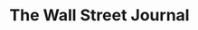 ---
collection_archive: true
collection_awards: []
collection_category:
  - Editorial
  - Science
  - Tech
  - Reportage
  - Color
  - Workplace
  - Still Life + Details
  - Environments
  - Portraits
  - Color
collection_content: >-
  Inventor Dennis Danzik (first frame left) claims to have invented a self
  propelled generator which if checks out, would shatter our current
  understanding of physics. Danzik gave us a sneak peak of the “Earth Engine
  Generator” and the IEC lab in which it was created.


  The astrophysicist Carl Sagan liked to say that extraordinary claims require
  extraordinary evidence. But Danzik’s assertions blow past extraordinary and
  motor right on to fantastic.


  Mr. Danzik, the science and technology officer for Wyoming-based Inductance
  Energy Corp., says he has invented a magnetic generator, a flywheel system
  that extracts usable energy from the interplay of exotic magnets—also known as
  a free-energy device, a cousin to the fabled perpetual-motion machine.⁠


  Danzik winces at the phrase “perpetual motion,” with centuries of humbug
  behind it. “It’s a generator,” he said during an interview at IEC’s lab and
  training facility in Scottsdale, Ariz. Left running, the machines, known as
  Earth Engines, will eventually exhaust themselves. He just isn’t sure when.⁠


  IEC hired him in 2015 to improve design on a diesel generator for oil fields.
  When that project didn’t pan out, company Chief Executive Bill Hinz asked what
  other ideas he had.⁠


  “What if I showed you a device that you could put in the back of a pickup and
  power a city block?” Mr. Hinz said by phone, quoting what Mr. Danzik told him
  back then. Mr. Hinz—a former president and CEO of AlliedSignal
  Aerospace—uttered the appropriate epithet of incredulity. But after several
  more demonstrations, he became the Earth Engine’s second believer.⁠


  Article written by Dan Neil, assigned by Michael Bucher.
collection_cover: 'https://d1sf55qlb7p6hz.cloudfront.net/ieg-10.jpg'
collection_cover_mobile: 'https://d1sf55qlb7p6hz.cloudfront.net/verticalcovers-22.jpg'
collection_description: >-
  *One Man’s Unlikely Quest To Power The World With Magnets*⁠ 


  Inventor Dennis Danzik claims to have invented a self-propelled generator
  which if checks out would shatter our current understanding of physics. Danzik
  gave us a sneak peak of the “Earth Engine Generator” and the IEC lab in which
  it was created.
collection_description_alignment: center
collection_exhibition: []
collection_filter: Commissioned + Stock
collection_hidden: false
collection_meta: IEC Labs Earth Engine
collection_press: []
collection_preview:
  - 'https://d1sf55qlb7p6hz.cloudfront.net/iec_covers-3.jpg'
  - 'https://d1sf55qlb7p6hz.cloudfront.net/iec_covers-2.jpg'
  - 'https://d1sf55qlb7p6hz.cloudfront.net/iec_covers-1.jpg'
  - 'https://d1sf55qlb7p6hz.cloudfront.net/iec_covers-4.jpg'
  - 'https://d1sf55qlb7p6hz.cloudfront.net/iec_covers-5.jpg'
cover_image: 'https://d1sf55qlb7p6hz.cloudfront.net/social-31.jpg'
date: ''
layout: blocks
logo: ''
navigation_theme: white
px_extra: true
slug: wall-street-journal-2
theme_color: '#E2EADE'
theme_color_all_works: '#BCF6A6'
title: The Wall Street Journal
collection_blocks:
  - _bookshop_name: collections/media-row-start
    row_alignment: between
  - _bookshop_name: collections/media-element
    block: media-element
    color: '#FFF0AE'
    image: 'https://d1sf55qlb7p6hz.cloudfront.net/ieg-1.jpg'
    margin_left: '35'
    margin_right: '0'
    margin_y: '100'
    width: '50'
  - _bookshop_name: collections/media-row
    row_alignment: between
  - _bookshop_name: collections/media-element
    align_y: start
    color: '#DDECF9'
    image: 'https://d1sf55qlb7p6hz.cloudfront.net/ieg-2b-single.jpg'
    margin_left: '20'
    margin_right: '0'
    margin_y: '100'
    width: '30'
  - _bookshop_name: collections/media-element
    align_y: start
    color: '#EDF3E7'
    image: 'https://d1sf55qlb7p6hz.cloudfront.net/ieg-2c-single.jpg'
    margin_left: '0'
    margin_right: '25'
    margin_y: '200'
    width: '20'
  - _bookshop_name: collections/media-row
    row_alignment: between
  - _bookshop_name: collections/media-element
    block: media-element
    color: '#FFE9E6'
    image: 'https://d1sf55qlb7p6hz.cloudfront.net/ieg-3.jpg'
    margin_left: '5'
    margin_right: ''
    margin_y: '100'
    width: '60'
  - _bookshop_name: collections/media-element
    block: media-element
    color: '#EEFBFC'
    image: 'https://d1sf55qlb7p6hz.cloudfront.net/ieg-4.jpg'
    margin_right: '5'
    margin_y: '700'
    width: '20'
  - _bookshop_name: collections/media-row
    row_alignment: between
  - _bookshop_name: collections/media-element
    block: media-element
    color: '#EAF6E6'
    image: 'https://d1sf55qlb7p6hz.cloudfront.net/ieg-5.jpg'
    margin_left: '30'
    margin_right: ''
    margin_y: '200'
    width: '30'
  - _bookshop_name: collections/media-row
    row_alignment: between
  - _bookshop_name: collections/media-element
    block: media-element
    color: '#E5FAF5'
    image: 'https://d1sf55qlb7p6hz.cloudfront.net/ieg-6.jpg'
    margin_left: '5'
    margin_right: ''
    margin_y: '100'
    width: '40'
  - _bookshop_name: collections/media-element
    block: media-element
    color: '#FDF3CA'
    image: 'https://d1sf55qlb7p6hz.cloudfront.net/ieg-7.jpg'
    margin_left: ''
    margin_right: '25'
    margin_y: '400'
    width: '25'
  - _bookshop_name: collections/media-row
    row_alignment: between
  - _bookshop_name: collections/media-element
    block: media-element
    color: '#E4F4F8'
    image: 'https://d1sf55qlb7p6hz.cloudfront.net/ieg-8.jpg'
    margin_left: '30'
    margin_right: ''
    margin_y: '100'
    width: '33'
  - _bookshop_name: collections/media-row
    row_alignment: between
  - _bookshop_name: collections/media-element
    block: media-element
    color: '#F5EEEA'
    image: 'https://d1sf55qlb7p6hz.cloudfront.net/ieg-9.jpg'
    margin_left: '15'
    margin_right: '0'
    margin_y: '100'
    width: '25'
  - _bookshop_name: collections/media-element
    block: media-element
    color: '#F1F8EE'
    image: 'https://d1sf55qlb7p6hz.cloudfront.net/ieg-10.jpg'
    margin_right: '10'
    margin_y: '400'
    width: '40'
  - _bookshop_name: collections/media-row
    row_alignment: between
  - _bookshop_name: collections/media-element
    align_y: start
    color: '#DFF6FF'
    image: 'https://d1sf55qlb7p6hz.cloudfront.net/ieg-11b-single-2.jpg'
    margin_left: '15'
    margin_right: '0'
    margin_y: '200'
    width: '20'
  - _bookshop_name: collections/media-element
    align_y: start
    color: '#FFECAC'
    image: 'https://d1sf55qlb7p6hz.cloudfront.net/ieg-11c-single-2.jpg'
    margin_left: '0'
    margin_right: '30'
    margin_y: '100'
    width: '33'
---